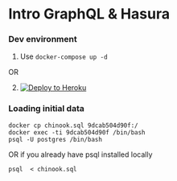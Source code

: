 # Intro GraphQL & Hasura

### Dev environment

1. Use `docker-compose up -d`

OR

2. [![Deploy to
Heroku](https://www.herokucdn.com/deploy/button.svg)](https://heroku.com/deploy?template=https://github.com/tirumaraiselvan/3factor-workshop-heroku)

### Loading initial data

```
docker cp chinook.sql 9dcab504d90f:/
docker exec -ti 9dcab504d90f /bin/bash
psql -U postgres /bin/bash
```

OR if you already have psql installed locally

```
psql  < chinook.sql
```

